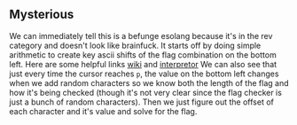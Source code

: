 ## Mysterious
We can immediately tell this is a befunge esolang because it's in the rev category and doesn't look like brainfuck. It starts off by doing simple arithmetic to create key ascii shifts of the flag combination on the bottom left. Here are some helpful links [wiki](https://esolangs.org/wiki/Befunge) and [interpretor](https://www.quirkster.com/iano/js/befunge.html) We can also see that just every time the cursor reaches `p`, the value on the bottom left changes when we add random characters so we know both the length of the flag and how it's being checked (though it's not very clear since the flag checker is just a bunch of random characters). Then we just figure out the offset of each character and it's value and solve for the flag.
